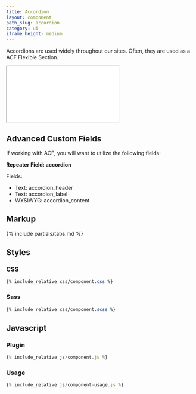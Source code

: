```yaml
---
title: Accordion
layout: component
path_slug: accordion
category: ui
iframe_height: medium
---
```


Accordions are used widely throughout our sites. Often, they are used as a ACF Flexible Section.

<iframe {% if page.iframe_height %}class="h-{{ page.iframe_height }}"{% endif %} src="{{ site.baseurl }}/component/{{ page.path_slug }}/example.html"></iframe>

## Advanced Custom Fields
If working with ACF, you will want to utilize the following fields:

**Repeater Field: accordion**

Fields:
* Text: accordion_header
* Text: accordion_label
* WYSIWYG: accordion_content

## Markup

{% include partials/tabs.md %}

## Styles

### CSS
```css
{% include_relative css/component.css %}
```

### Sass
```scss
{% include_relative css/component.scss %}
```

## Javascript
### Plugin
```js
{% include_relative js/component.js %}
```
### Usage
```js
{% include_relative js/component-usage.js %}
```